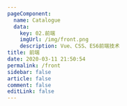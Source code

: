 ```yaml
---
pageComponent:
  name: Catalogue
  data:
    key: 02.前端
    imgUrl: /img/front.png
    description: Vue、CSS、ES6前端技术
title: 前端
date: 2020-03-11 21:50:54
permalink: /front
sidebar: false
article: false
comment: false
editLink: false
---
```

